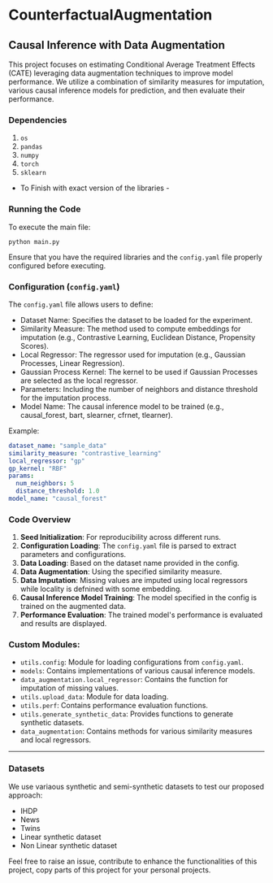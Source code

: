# CounterfactualAugmentation


## Causal Inference with Data Augmentation

This project focuses on estimating Conditional Average Treatment Effects (CATE) leveraging data augmentation techniques to improve model performance. We utilize a combination of similarity measures for imputation, various causal inference models for prediction, and then evaluate their performance.

### Dependencies

1. `os`
2. `pandas`
3. `numpy`
4. `torch`
5. `sklearn`
- To Finish with exact version of the libraries -

### Running the Code

To execute the main file:

```
python main.py
```

Ensure that you have the required libraries and the `config.yaml` file properly configured before executing.

### Configuration (`config.yaml`)

The `config.yaml` file allows users to define:

- Dataset Name: Specifies the dataset to be loaded for the experiment.
- Similarity Measure: The method used to compute embeddings for imputation (e.g., Contrastive Learning, Euclidean Distance, Propensity Scores).
- Local Regressor: The regressor used for imputation (e.g., Gaussian Processes, Linear Regression).
- Gaussian Process Kernel: The kernel to be used if Gaussian Processes are selected as the local regressor.
- Parameters: Including the number of neighbors and distance threshold for the imputation process.
- Model Name: The causal inference model to be trained (e.g., causal_forest, bart, slearner, cfrnet, tlearner).

Example:

```yaml
dataset_name: "sample_data"
similarity_measure: "contrastive_learning"
local_regressor: "gp"
gp_kernel: "RBF"
params:
  num_neighbors: 5
  distance_threshold: 1.0
model_name: "causal_forest"
```

### Code Overview

1. **Seed Initialization**: For reproducibility across different runs.
2. **Configuration Loading**: The `config.yaml` file is parsed to extract parameters and configurations.
3. **Data Loading**: Based on the dataset name provided in the config.
4. **Data Augmentation**: Using the specified similarity measure.
5. **Data Imputation**: Missing values are imputed using local regressors while locality is defnined with some embedding.
6. **Causal Inference Model Training**: The model specified in the config is trained on the augmented data.
7. **Performance Evaluation**: The trained model's performance is evaluated and results are displayed.

### Custom Modules:

- `utils.config`: Module for loading configurations from `config.yaml`.
- `models`: Contains implementations of various causal inference models.
- `data_augmentation.local_regressor`: Contains the function for imputation of missing values.
- `utils.upload_data`: Module for data loading.
- `utils.perf`: Contains performance evaluation functions.
- `utils.generate_synthetic_data`: Provides functions to generate synthetic datasets.
- `data_augmentation`: Contains methods for various similarity measures and local regressors.

---

### Datasets

We use variaous synthetic and semi-synthetic datasets to test our proposed approach:

- IHDP
- News
- Twins 
- Linear synthetic dataset
- Non Linear synthetic dataset



Feel free to raise an issue, contribute to enhance the functionalities of this project, copy parts of this project for your personal projects.

